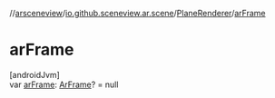 //[arsceneview](../../../index.md)/[io.github.sceneview.ar.scene](../index.md)/[PlaneRenderer](index.md)/[arFrame](ar-frame.md)

# arFrame

[androidJvm]\
var [arFrame](ar-frame.md): [ArFrame](../../io.github.sceneview.ar.arcore/-ar-frame/index.md)? = null
